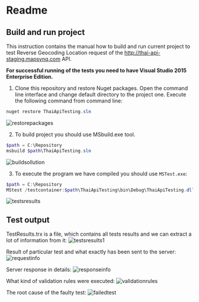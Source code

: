 # Readme

## Build and run project

This instruction contains the manual how to build and run current project to test Reverse Geocoding Location request of the http://thai-api-staging.mapsynq.com API.

**For successful running of the tests you need to have Visual Studio 2015 Enterprise Edition.**

1) Clone this repository and restore Nuget packages. Open the command line interface and change default directory to the project one. Execute the following command from command line:

```powershell
nuget restore ThaiApiTesting.sln
```

![restorepackages](https://cloud.githubusercontent.com/assets/11733022/18777338/168195cc-81a1-11e6-9ffd-9bbb2866357d.png)

2) To build project you should use MSbuild.exe tool.

```powershell
$path = C:\Repository
msbuild $path\ThaiApiTesting.sln
```

![buildsollution](https://cloud.githubusercontent.com/assets/11733022/18778375/8d7c4fdc-81a6-11e6-8c1a-a109d8e33fed.png)

3) To execute the program we have compiled you should use `MSTest.exe`:

```powershell
$path = C:\Repository
MStest /testcontainer:$path\ThaiApiTesting\bin\Debug\ThaiApiTesting.dll /resultsfile:$path\TestResults.trx
```

![testsresults](https://cloud.githubusercontent.com/assets/11733022/18778864/0623db24-81a9-11e6-8966-cac5a6282a2f.png)

## Test output

TestResults.trx is a file, which contains all tests results and we can extract a lot of information from it:
![testsresults1](https://cloud.githubusercontent.com/assets/11733022/18778904/563e0ca6-81a9-11e6-8b25-78cd6fa32ffd.png)

Result of particular test and what exactly has been sent to the server:
![requestinfo](https://cloud.githubusercontent.com/assets/11733022/18780783/c41b2346-81b1-11e6-9c76-916853e0c5f5.png)

Server response in details:
![responseinfo](https://cloud.githubusercontent.com/assets/11733022/18780860/074dfabc-81b2-11e6-85cc-f95a89c29f46.png)

What kind of validation rules were executed:
![validationrules](https://cloud.githubusercontent.com/assets/11733022/18780886/2a87fb7c-81b2-11e6-8f86-158f59c946e7.png)

The root cause of the faulty test:
![failedtest](https://cloud.githubusercontent.com/assets/11733022/18780976/7838a59c-81b2-11e6-99f2-dc1be3555314.png)